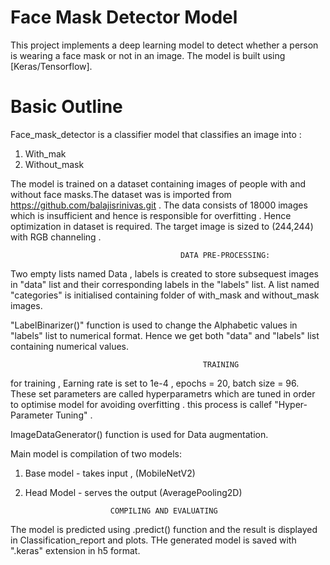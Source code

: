 # Face Mask Detector Model

This project implements a deep learning model to detect whether a person is wearing a face mask or not in an image. The model is built using [Keras/Tensorflow].

# Basic Outline
Face_mask_detector  is a classifier model that classifies  an image into :
1. With_mak
2. Without_mask

The model is trained on a dataset containing images of people with and without face masks.The dataset  was is  imported from https://github.com/balajisrinivas.git .
The data consists of 18000 images which is insufficient and hence is  responsible for overfitting . Hence optimization in dataset is required.
The target image is sized to (244,244) with RGB channeling .

                                          DATA PRE-PROCESSING:

Two empty lists named Data , labels is created to store subsequest images in "data" list and their  corresponding labels in the "labels" list.
A list named  "categories" is initialised containing folder of with_mask and without_mask images.

"LabelBinarizer()" function is used to change the Alphabetic values in "labels" list to numerical format.
Hence  we get both "data" and "labels" list containing  numerical values.
    
                                               TRAINING

for training , Earning rate is set to 1e-4 , epochs = 20, batch size = 96.
These set parameters are called hyperparametrs which are tuned in order to optimise model for avoiding overfitting . this process is callef "Hyper-Parameter Tuning" .

ImageDataGenerator() function is used for Data augmentation.

Main model is compilation of two models:
1. Base model - takes input , (MobileNetV2)
2. Head Model - serves the output (AveragePooling2D)

                          COMPILING AND EVALUATING
The model is predicted using  .predict() function and the result is displayed in Classification_report and plots.
THe generated model is saved with ".keras" extension in h5 format.


